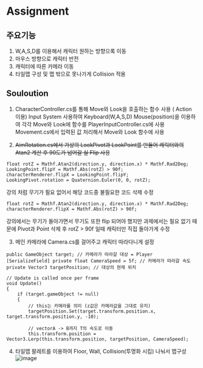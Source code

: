 # Assignment
## 주요기능

1. W,A,S,D를 이용해서 캐릭터 원하는 방향으록 이동
2. 마우스 방향으로 캐릭터 반전
3. 캐릭터에 따른 카메라 이동
4. 타일맵 구성 및 맵 밖으로 못나가게 Collision 적용


   
## Souloution
1. CharacterController.cs를 통해 Move와 Look을 호출하는 함수 사용 ( Action 이용)
   Input System 사용하여 Keyboard(W,A,S,D) Mouse(position)을 이용하여 각각 Move와 Look에 함수를 PlayerInputController.cs에 사용
   Movement.cs에서 입력된 값 처리해서 Move와 Look 함수에 사용



2. ~~AimRotation.cs에서 가상의 LookPivot과 LookPoint를 만들어 캐릭터와의 Atan2 계산 후 90도가 넘어갈 실 Flip 사용~~
 ```
 float rotZ = Mathf.Atan2(direction.y, direction.x) * Mathf.Rad2Deg;
 LookingPoint.flipY = Mathf.Abs(rotZ) > 90f;
 characterRenderer.flipX = LookingPoint.flipY;
 LookingPivot.rotation = Quaternion.Euler(0, 0, rotZ);
```
강의 처럼 무기가 필요 없어서 해당 코드중 불필요한 코드 삭제 수정
>>>>
```
float rotZ = Mathf.Atan2(direction.y, direction.x) * Mathf.Rad2Deg;
characterRenderer.flipX = Mathf.Abs(rotZ) > 90f;    
```
강의에서는 무기가 돌아가면서 무기도 또한 flip 되어야 했지만 과제에서는 필요 없기 때문에
Pivot과 Point 삭제 후 rotZ > 90f 일때 캐릭터만 직접 돌아가게 수정



3. 메인 카메라에 Camera.cs를 걸어주고 캐릭터 따라다니게 설정
```
public GameObject target; // 카메라가 따라갈 대상 = Player
[SerializeField] private float CameraSpeed = 5f; // 카메라가 따라갈 속도
private Vector3 targetPosition; // 대상의 현재 위치

// Update is called once per frame
void Update()
{
    if (target.gameObject != null)
    {
        // this는 카메라를 의미 (z값은 카메라값을 그대로 유지)
        targetPosition.Set(target.transform.position.x, target.transform.position.y, -10);

        // vectorA -> B까지 T의 속도로 이동
        this.transform.position = Vector3.Lerp(this.transform.position, targetPosition, CameraSpeed);
```




4. 타일맵 팔레트를 이용하여 Floor, Wall, Collision(투명화 시킴) 나눠서 맵구성 
   ![image](https://github.com/Leejungsuk96/Assignment/assets/114940193/6ead441a-709d-4708-bd12-0d8fd49b3d9f)


